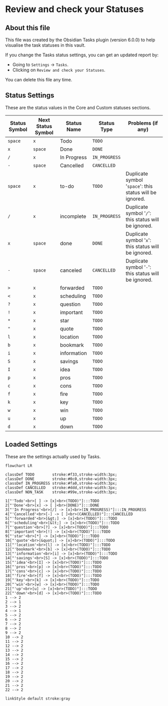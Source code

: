 # Review and check your Statuses

## About this file

This file was created by the Obsidian Tasks plugin (version 6.0.0) to help visualise the task statuses in this vault.

If you change the Tasks status settings, you can get an updated report by:

- Going to `Settings` -> `Tasks`.
- Clicking on `Review and check your Statuses`.

You can delete this file any time.

## Status Settings

<!--
Switch to Live Preview or Reading Mode to see the table.
If there are any Markdown formatting characters in status names, such as '*' or '_',
Obsidian may only render the table correctly in Reading Mode.
-->

These are the status values in the Core and Custom statuses sections.

| Status Symbol | Next Status Symbol | Status Name | Status Type | Problems (if any) |
| ----- | ----- | ----- | ----- | ----- |
| `space` | `x` | Todo | `TODO` |  |
| `x` | `space` | Done | `DONE` |  |
| `/` | `x` | In Progress | `IN_PROGRESS` |  |
| `-` | `space` | Cancelled | `CANCELLED` |  |
| `space` | `x` | to-do | `TODO` | Duplicate symbol '`space`': this status will be ignored. |
| `/` | `x` | incomplete | `IN_PROGRESS` | Duplicate symbol '`/`': this status will be ignored. |
| `x` | `space` | done | `DONE` | Duplicate symbol '`x`': this status will be ignored. |
| `-` | `space` | canceled | `CANCELLED` | Duplicate symbol '`-`': this status will be ignored. |
| `>` | `x` | forwarded | `TODO` |  |
| `<` | `x` | scheduling | `TODO` |  |
| `?` | `x` | question | `TODO` |  |
| `!` | `x` | important | `TODO` |  |
| `*` | `x` | star | `TODO` |  |
| `"` | `x` | quote | `TODO` |  |
| `l` | `x` | location | `TODO` |  |
| `b` | `x` | bookmark | `TODO` |  |
| `i` | `x` | information | `TODO` |  |
| `S` | `x` | savings | `TODO` |  |
| `I` | `x` | idea | `TODO` |  |
| `p` | `x` | pros | `TODO` |  |
| `c` | `x` | cons | `TODO` |  |
| `f` | `x` | fire | `TODO` |  |
| `k` | `x` | key | `TODO` |  |
| `w` | `x` | win | `TODO` |  |
| `u` | `x` | up | `TODO` |  |
| `d` | `x` | down | `TODO` |  |

## Loaded Settings

<!-- Switch to Live Preview or Reading Mode to see the diagram. -->

These are the settings actually used by Tasks.

```mermaid
flowchart LR

classDef TODO        stroke:#f33,stroke-width:3px;
classDef DONE        stroke:#0c0,stroke-width:3px;
classDef IN_PROGRESS stroke:#fa0,stroke-width:3px;
classDef CANCELLED   stroke:#ddd,stroke-width:3px;
classDef NON_TASK    stroke:#99e,stroke-width:3px;

1["'Todo'<br>[ ] -> [x]<br>(TODO)"]:::TODO
2["'Done'<br>[x] -> [ ]<br>(DONE)"]:::DONE
3["'In Progress'<br>[/] -> [x]<br>(IN_PROGRESS)"]:::IN_PROGRESS
4["'Cancelled'<br>[-] -> [ ]<br>(CANCELLED)"]:::CANCELLED
5["'forwarded'<br>[&gt;] -> [x]<br>(TODO)"]:::TODO
6["'scheduling'<br>[&lt;] -> [x]<br>(TODO)"]:::TODO
7["'question'<br>[?] -> [x]<br>(TODO)"]:::TODO
8["'important'<br>[!] -> [x]<br>(TODO)"]:::TODO
9["'star'<br>[*] -> [x]<br>(TODO)"]:::TODO
10["'quote'<br>[&quot;] -> [x]<br>(TODO)"]:::TODO
11["'location'<br>[l] -> [x]<br>(TODO)"]:::TODO
12["'bookmark'<br>[b] -> [x]<br>(TODO)"]:::TODO
13["'information'<br>[i] -> [x]<br>(TODO)"]:::TODO
14["'savings'<br>[S] -> [x]<br>(TODO)"]:::TODO
15["'idea'<br>[I] -> [x]<br>(TODO)"]:::TODO
16["'pros'<br>[p] -> [x]<br>(TODO)"]:::TODO
17["'cons'<br>[c] -> [x]<br>(TODO)"]:::TODO
18["'fire'<br>[f] -> [x]<br>(TODO)"]:::TODO
19["'key'<br>[k] -> [x]<br>(TODO)"]:::TODO
20["'win'<br>[w] -> [x]<br>(TODO)"]:::TODO
21["'up'<br>[u] -> [x]<br>(TODO)"]:::TODO
22["'down'<br>[d] -> [x]<br>(TODO)"]:::TODO
1 --> 2
2 --> 1
3 --> 2
4 --> 1
5 --> 2
6 --> 2
7 --> 2
8 --> 2
9 --> 2
10 --> 2
11 --> 2
12 --> 2
13 --> 2
14 --> 2
15 --> 2
16 --> 2
17 --> 2
18 --> 2
19 --> 2
20 --> 2
21 --> 2
22 --> 2

linkStyle default stroke:gray
```
